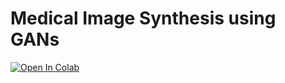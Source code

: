 # Medical Image Synthesis using GANs
[![Open In Colab](https://colab.research.google.com/assets/colab-badge.svg)](https://colab.research.google.com/github/...)
